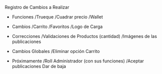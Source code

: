 Registro de Cambios a Realizar

- Funciones
/Trueque
/Cuadrar precio
/Wallet

- Cambios
/Carrito
/Favoritos
/Logo de Carga

- Correcciones
/Validaciones de Productos (cantidad)
/Imágenes de las publicaciones

- Cambios Globales
/Eliminar opción Carrito

- Próximamente
/Roll Administrador (con sus funciones)
/Aceptar publicaciones
Dar de baja
